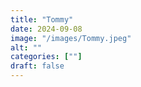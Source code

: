 ```yaml
---
title: "Tommy"
date: 2024-09-08
image: "/images/Tommy.jpeg"
alt: ""
categories: [""]
draft: false
---
```

